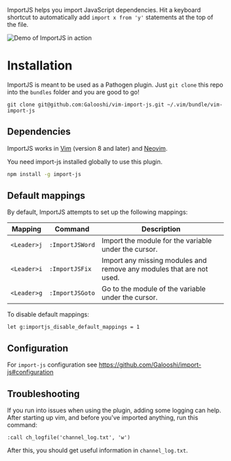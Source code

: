 ImportJS helps you import JavaScript dependencies. Hit a keyboard shortcut
to automatically add `import x from 'y'` statements at the top of the file.

![Demo of ImportJS in action](https://raw.github.com/galooshi/vim-import-js/master/demo.gif)


# Installation

ImportJS is meant to be used as a Pathogen plugin. Just `git clone` this repo
into the `bundles` folder and you are good to go!
```
git clone git@github.com:Galooshi/vim-import-js.git ~/.vim/bundle/vim-import-js
```

## Dependencies

ImportJS works in [Vim](http://www.vim.org/) (version 8 and later) and
[Neovim](https://neovim.io/).

You need import-js installed globally to use this plugin.

```sh
npm install -g import-js
```

## Default mappings

By default, ImportJS attempts to set up the following mappings:

Mapping     | Command               | Description
------------|-----------------------|---------------------------------------------------------------------
`<Leader>j` | `:ImportJSWord`       | Import the module for the variable under the cursor.
`<Leader>i` | `:ImportJSFix`        | Import any missing modules and remove any modules that are not used.
`<Leader>g` | `:ImportJSGoto`       | Go to the module of the variable under the cursor.

To disable default mappings:

```vim
let g:importjs_disable_default_mappings = 1
```

## Configuration
For `import-js` configuration see https://github.com/Galooshi/import-js#configuration

## Troubleshooting

If you run into issues when using the plugin, adding some logging can help.
After starting up vim, and before you've imported anything, run this command:

```
:call ch_logfile('channel_log.txt', 'w')
```

After this, you should get useful information in `channel_log.txt`.
